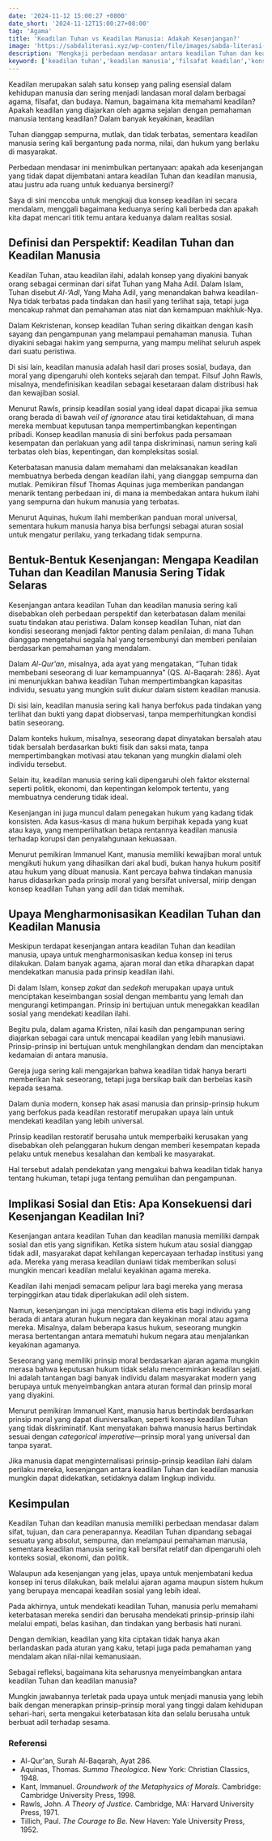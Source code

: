 ```yaml
---
date: '2024-11-12 15:00:27 +0800'
date_short: '2024-11-12T15:00:27+08:00'
tag: 'Agama'
title: 'Keadilan Tuhan vs Keadilan Manusia: Adakah Kesenjangan?'
image: 'https://sabdaliterasi.xyz/wp-conten/file/images/sabda-literasi-keadilan-tuhan-vs-keadilan-manusia-adakah-kesenjangan.jpg'
description: 'Mengkaji perbedaan mendasar antara keadilan Tuhan dan keadilan manusia. Apakah mungkin keduanya saling melengkapi?'
keyword: ['keadilan tuhan','keadilan manusia','filsafat keadilan','konsep keadilan ilahi','keadilan sosial','keadilan allah','keadilan dalam agama','keadilan tuhan menurut alkitab','keadilan tuhan dalam islam','pengertian keadilan tuhan','keadilan allah dalam al-quran','tuhan adil','keadilan allah dalam kehidupan','keadilan manusia menurut islam','pemahaman keadilan','perbedaan keadilan tuhan dan manusia','tuhan dan keadilan','keadilan allah dan kasih','keadilan ilahi','keadilan moral','hak dan kewajiban manusia','keadilan tuhan dalam perspektif kristen','teodisi keadilan tuhan','keadilan dalam islam']
---
```

<p>Keadilan merupakan salah satu konsep yang paling esensial dalam kehidupan manusia dan sering menjadi landasan moral dalam berbagai agama, filsafat, dan budaya. Namun, bagaimana kita memahami keadilan? Apakah keadilan yang diajarkan oleh agama sejalan dengan pemahaman manusia tentang keadilan? Dalam banyak keyakinan, keadilan </p><p>Tuhan dianggap sempurna, mutlak, dan tidak terbatas, sementara keadilan manusia sering kali bergantung pada norma, nilai, dan hukum yang berlaku di masyarakat.</p><p>Perbedaan mendasar ini menimbulkan pertanyaan: apakah ada kesenjangan yang tidak dapat dijembatani antara keadilan Tuhan dan keadilan manusia, atau justru ada ruang untuk keduanya bersinergi? </p><p>Saya di sini mencoba untuk mengkaji dua konsep keadilan ini secara mendalam, menggali bagaimana keduanya sering kali berbeda dan apakah kita dapat mencari titik temu antara keduanya dalam realitas sosial.</p><h2>Definisi dan Perspektif: Keadilan Tuhan dan Keadilan Manusia</h2><p>Keadilan Tuhan, atau keadilan ilahi, adalah konsep yang diyakini banyak orang sebagai cerminan dari sifat Tuhan yang Maha Adil. Dalam Islam, Tuhan disebut <em>Al-‘Adl</em>, Yang Maha Adil, yang menandakan bahwa keadilan-Nya tidak terbatas pada tindakan dan hasil yang terlihat saja, tetapi juga mencakup rahmat dan pemahaman atas niat dan kemampuan makhluk-Nya. </p><p>Dalam Kekristenan, konsep keadilan Tuhan sering dikaitkan dengan kasih sayang dan pengampunan yang melampaui pemahaman manusia. Tuhan diyakini sebagai hakim yang sempurna, yang mampu melihat seluruh aspek dari suatu peristiwa.</p><p>Di sisi lain, keadilan manusia adalah hasil dari proses sosial, budaya, dan moral yang dipengaruhi oleh konteks sejarah dan tempat. Filsuf John Rawls, misalnya, mendefinisikan keadilan sebagai kesetaraan dalam distribusi hak dan kewajiban sosial. </p><p>Menurut Rawls, prinsip keadilan sosial yang ideal dapat dicapai jika semua orang berada di bawah <em>veil of ignorance</em> atau tirai ketidaktahuan, di mana mereka membuat keputusan tanpa mempertimbangkan kepentingan pribadi. Konsep keadilan manusia di sini berfokus pada persamaan kesempatan dan perlakuan yang adil tanpa diskriminasi, namun sering kali terbatas oleh bias, kepentingan, dan kompleksitas sosial.</p><p>Keterbatasan manusia dalam memahami dan melaksanakan keadilan membuatnya berbeda dengan keadilan ilahi, yang dianggap sempurna dan mutlak. Pemikiran filsuf Thomas Aquinas juga memberikan pandangan menarik tentang perbedaan ini, di mana ia membedakan antara hukum ilahi yang sempurna dan hukum manusia yang terbatas. </p><p>Menurut Aquinas, hukum ilahi memberikan panduan moral universal, sementara hukum manusia hanya bisa berfungsi sebagai aturan sosial untuk mengatur perilaku, yang terkadang tidak sempurna.</p><h2>Bentuk-Bentuk Kesenjangan: Mengapa Keadilan Tuhan dan Keadilan Manusia Sering Tidak Selaras</h2><p>Kesenjangan antara keadilan Tuhan dan keadilan manusia sering kali disebabkan oleh perbedaan perspektif dan keterbatasan dalam menilai suatu tindakan atau peristiwa. Dalam konsep keadilan Tuhan, niat dan kondisi seseorang menjadi faktor penting dalam penilaian, di mana Tuhan dianggap mengetahui segala hal yang tersembunyi dan memberi penilaian berdasarkan pemahaman yang mendalam. </p><p>Dalam <em>Al-Qur'an</em>, misalnya, ada ayat yang mengatakan, “Tuhan tidak membebani seseorang di luar kemampuannya” (QS. Al-Baqarah: 286). Ayat ini menunjukkan bahwa keadilan Tuhan mempertimbangkan kapasitas individu, sesuatu yang mungkin sulit diukur dalam sistem keadilan manusia.</p><p>Di sisi lain, keadilan manusia sering kali hanya berfokus pada tindakan yang terlihat dan bukti yang dapat diobservasi, tanpa memperhitungkan kondisi batin seseorang. </p><p>Dalam konteks hukum, misalnya, seseorang dapat dinyatakan bersalah atau tidak bersalah berdasarkan bukti fisik dan saksi mata, tanpa mempertimbangkan motivasi atau tekanan yang mungkin dialami oleh individu tersebut.</p><p>Selain itu, keadilan manusia sering kali dipengaruhi oleh faktor eksternal seperti politik, ekonomi, dan kepentingan kelompok tertentu, yang membuatnya cenderung tidak ideal.</p><p>Kesenjangan ini juga muncul dalam penegakan hukum yang kadang tidak konsisten. Ada kasus-kasus di mana hukum berpihak kepada yang kuat atau kaya, yang memperlihatkan betapa rentannya keadilan manusia terhadap korupsi dan penyalahgunaan kekuasaan.</p><p>Menurut pemikiran Immanuel Kant, manusia memiliki kewajiban moral untuk mengikuti hukum yang dihasilkan dari akal budi, bukan hanya hukum positif atau hukum yang dibuat manusia. Kant percaya bahwa tindakan manusia harus didasarkan pada prinsip moral yang bersifat universal, mirip dengan konsep keadilan Tuhan yang adil dan tidak memihak.</p><h2>Upaya Mengharmonisasikan Keadilan Tuhan dan Keadilan Manusia</h2><p>Meskipun terdapat kesenjangan antara keadilan Tuhan dan keadilan manusia, upaya untuk mengharmonisasikan kedua konsep ini terus dilakukan. Dalam banyak agama, ajaran moral dan etika diharapkan dapat mendekatkan manusia pada prinsip keadilan ilahi. </p><p>Di dalam Islam, konsep <em>zakat</em> dan <em>sedekah</em> merupakan upaya untuk menciptakan keseimbangan sosial dengan membantu yang lemah dan mengurangi ketimpangan. Prinsip ini bertujuan untuk menegakkan keadilan sosial yang mendekati keadilan ilahi.</p><p>Begitu pula, dalam agama Kristen, nilai kasih dan pengampunan sering diajarkan sebagai cara untuk mencapai keadilan yang lebih manusiawi. Prinsip-prinsip ini bertujuan untuk menghilangkan dendam dan menciptakan kedamaian di antara manusia. </p><p>Gereja juga sering kali mengajarkan bahwa keadilan tidak hanya berarti memberikan hak seseorang, tetapi juga bersikap baik dan berbelas kasih kepada sesama.</p><p>Dalam dunia modern, konsep hak asasi manusia dan prinsip-prinsip hukum yang berfokus pada keadilan restoratif merupakan upaya lain untuk mendekati keadilan yang lebih universal. </p><p>Prinsip keadilan restoratif berusaha untuk memperbaiki kerusakan yang disebabkan oleh pelanggaran hukum dengan memberi kesempatan kepada pelaku untuk menebus kesalahan dan kembali ke masyarakat. </p><p>Hal tersebut adalah pendekatan yang mengakui bahwa keadilan tidak hanya tentang hukuman, tetapi juga tentang pemulihan dan pengampunan.</p><h2>Implikasi Sosial dan Etis: Apa Konsekuensi dari Kesenjangan Keadilan Ini?</h2><p>Kesenjangan antara keadilan Tuhan dan keadilan manusia memiliki dampak sosial dan etis yang signifikan. Ketika sistem hukum atau sosial dianggap tidak adil, masyarakat dapat kehilangan kepercayaan terhadap institusi yang ada. Mereka yang merasa keadilan duniawi tidak memberikan solusi mungkin mencari keadilan melalui keyakinan agama mereka. </p><p>Keadilan ilahi menjadi semacam pelipur lara bagi mereka yang merasa terpinggirkan atau tidak diperlakukan adil oleh sistem.</p><p>Namun, kesenjangan ini juga menciptakan dilema etis bagi individu yang berada di antara aturan hukum negara dan keyakinan moral atau agama mereka. Misalnya, dalam beberapa kasus hukum, seseorang mungkin merasa bertentangan antara mematuhi hukum negara atau menjalankan keyakinan agamanya. </p><p>Seseorang yang memiliki prinsip moral berdasarkan ajaran agama mungkin merasa bahwa keputusan hukum tidak selalu mencerminkan keadilan sejati. Ini adalah tantangan bagi banyak individu dalam masyarakat modern yang berupaya untuk menyeimbangkan antara aturan formal dan prinsip moral yang diyakini.</p><p>Menurut pemikiran Immanuel Kant, manusia harus bertindak berdasarkan prinsip moral yang dapat diuniversalkan, seperti konsep keadilan Tuhan yang tidak diskriminatif. Kant menyatakan bahwa manusia harus bertindak sesuai dengan <em>categorical imperative</em>—prinsip moral yang universal dan tanpa syarat. </p><p>Jika manusia dapat menginternalisasi prinsip-prinsip keadilan ilahi dalam perilaku mereka, kesenjangan antara keadilan Tuhan dan keadilan manusia mungkin dapat didekatkan, setidaknya dalam lingkup individu.</p><h2>Kesimpulan</h2><p>Keadilan Tuhan dan keadilan manusia memiliki perbedaan mendasar dalam sifat, tujuan, dan cara penerapannya. Keadilan Tuhan dipandang sebagai sesuatu yang absolut, sempurna, dan melampaui pemahaman manusia, sementara keadilan manusia sering kali bersifat relatif dan dipengaruhi oleh konteks sosial, ekonomi, dan politik. </p><p>Walaupun ada kesenjangan yang jelas, upaya untuk menjembatani kedua konsep ini terus dilakukan, baik melalui ajaran agama maupun sistem hukum yang berupaya mencapai keadilan sosial yang lebih ideal.</p><p>Pada akhirnya, untuk mendekati keadilan Tuhan, manusia perlu memahami keterbatasan mereka sendiri dan berusaha mendekati prinsip-prinsip ilahi melalui empati, belas kasihan, dan tindakan yang berbasis hati nurani. </p><p>Dengan demikian, keadilan yang kita ciptakan tidak hanya akan berlandaskan pada aturan yang kaku, tetapi juga pada pemahaman yang mendalam akan nilai-nilai kemanusiaan.</p><p>Sebagai refleksi, bagaimana kita seharusnya menyeimbangkan antara keadilan Tuhan dan keadilan manusia? </p><p>Mungkin jawabannya terletak pada upaya untuk menjadi manusia yang lebih baik dengan menerapkan prinsip-prinsip moral yang tinggi dalam kehidupan sehari-hari, serta mengakui keterbatasan kita dan selalu berusaha untuk berbuat adil terhadap sesama.</p><h3>Referensi</h3><ul><li>Al-Qur'an, Surah Al-Baqarah, Ayat 286.</li><li>Aquinas, Thomas. <em>Summa Theologica</em>. New York: Christian Classics, 1948.</li><li>Kant, Immanuel. <em>Groundwork of the Metaphysics of Morals.</em> Cambridge: Cambridge University Press, 1998.</li><li>Rawls, John. <em>A Theory of Justice.</em> Cambridge, MA: Harvard University Press, 1971.</li><li>Tillich, Paul. <em>The Courage to Be.</em> New Haven: Yale University Press, 1952.</li></ul>